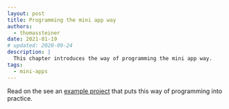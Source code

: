 ```yaml
---
layout: post
title: Programming the mini app way
authors:
  - thomassteiner
date: 2021-01-19
# updated: 2020-09-24
description: |
  This chapter introduces the way of programming the mini app way.
tags:
  - mini-apps
---
```


Read on the see an [example project](/an-example-project/) that puts this way of programming into practice.
